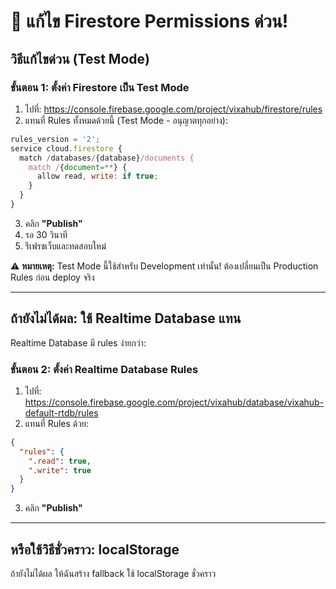 # 🚨 แก้ไข Firestore Permissions ด่วน!

## วิธีแก้ไขด่วน (Test Mode)

### ขั้นตอน 1: ตั้งค่า Firestore เป็น Test Mode

1. ไปที่: https://console.firebase.google.com/project/vixahub/firestore/rules
2. แทนที่ Rules ทั้งหมดด้วยนี้ (Test Mode - อนุญาตทุกอย่าง):

```javascript
rules_version = '2';
service cloud.firestore {
  match /databases/{database}/documents {
    match /{document=**} {
      allow read, write: if true;
    }
  }
}
```

3. คลิก **"Publish"**
4. รอ 30 วินาที
5. รีเฟรชเว็บและทดสอบใหม่

⚠️ **หมายเหตุ:** Test Mode นี้ใช้สำหรับ Development เท่านั้น! ต้องเปลี่ยนเป็น Production Rules ก่อน deploy จริง

---

## ถ้ายังไม่ได้ผล: ใช้ Realtime Database แทน

Realtime Database มี rules ง่ายกว่า:

### ขั้นตอน 2: ตั้งค่า Realtime Database Rules

1. ไปที่: https://console.firebase.google.com/project/vixahub/database/vixahub-default-rtdb/rules
2. แทนที่ Rules ด้วย:

```json
{
  "rules": {
    ".read": true,
    ".write": true
  }
}
```

3. คลิก **"Publish"**

---

## หรือใช้วิธีชั่วคราว: localStorage

ถ้ายังไม่ได้ผล ให้ฉันสร้าง fallback ใช้ localStorage ชั่วคราว





















